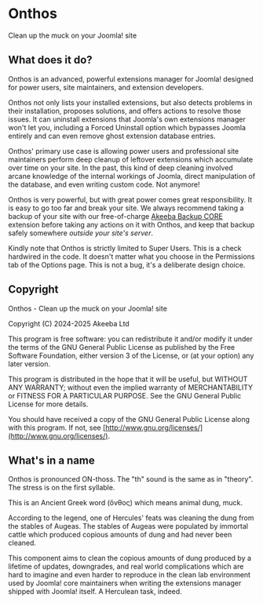 # Onthos

Clean up the muck on your Joomla! site

## What does it do?

Onthos is an advanced, powerful extensions manager for Joomla! designed for power users, site maintainers, and extension developers. 

Onthos not only lists your installed extensions, but also detects problems in their installation, proposes solutions, and offers actions to resolve those issues. It can uninstall extensions that Joomla's own extensions manager won't let you, including a Forced Uninstall option which bypasses Joomla entirely and can even remove ghost extension database entries. 

Onthos' primary use case is allowing power users and professional site maintainers perform deep cleanup of leftover extensions which accumulate over time on your site. In the past, this kind of deep cleaning involved arcane knowledge of the internal workings of Joomla, direct manipulation of the database, and even writing custom code. Not anymore! 

Onthos is very powerful, but with great power comes great responsibility. It is easy to go too far and break your site. We always recommend taking a backup of your site with our free-of-charge [Akeeba Backup CORE](https://extensions.joomla.org/extension/akeeba-backup/) extension before taking any actions on it with Onthos, and keep that backup safely somewhere _outside your site's server_.

Kindly note that Onthos is strictly limited to Super Users. This is a check hardwired in the code. It doesn't matter what you choose in the Permissions tab of the Options page. This is not a bug, it's a deliberate design choice.

## Copyright

Onthos - Clean up the muck on your Joomla! site

Copyright (C) 2024-2025  Akeeba Ltd

This program is free software: you can redistribute it and/or modify it under the terms of the GNU General Public License as published by the Free Software Foundation, either version 3 of the License, or (at your option) any later version.

This program is distributed in the hope that it will be useful, but WITHOUT ANY WARRANTY; without even the implied warranty of MERCHANTABILITY or FITNESS FOR A PARTICULAR PURPOSE. See the GNU General Public License for more details.

You should have received a copy of the GNU General Public License along with this program.  If not, see [http://www.gnu.org/licenses/](http://www.gnu.org/licenses/).

## What's in a name

Onthos is pronounced ON-thoss. The "th" sound is the same as in "theory". The stress is on the first syllable.

This is an Ancient Greek word (ὄνθος) which means animal dung, muck.

According to the legend, one of Hercules' feats was cleaning the dung from the stables of Augeas. The stables of Augeas were populated by immortal cattle which produced copious amounts of dung and had never been cleaned.

This component aims to clean the copious amounts of dung produced by a lifetime of updates, downgrades, and real world complications which are hard to imagine and even harder to reproduce in the clean lab environment used by Joomla! core maintainers when writing the extensions manager shipped with Joomla! itself. A Herculean task, indeed.